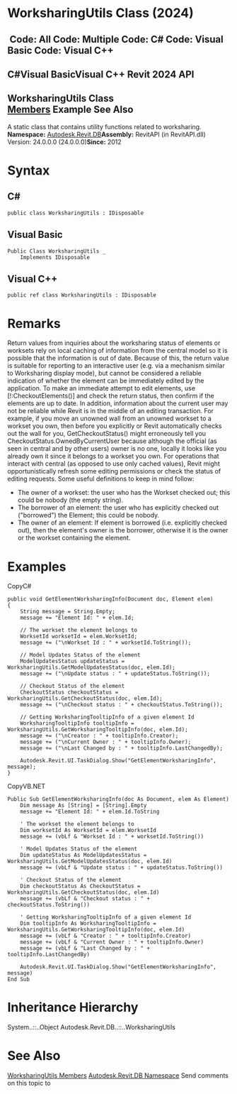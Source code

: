 # WorksharingUtils Class (2024)

﻿
 Code: All Code: Multiple Code: C# Code: Visual Basic Code: Visual C++   
---  
C#Visual BasicVisual C++
Revit 2024 API  
---  
WorksharingUtils Class  
[Members](653a0e7c-8e55-b715-b2a5-e71a416ecb14.md "WorksharingUtils Members") Example See Also  
---  
A static class that contains utility functions related to worksharing. 
**Namespace:** [Autodesk.Revit.DB](87546ba7-461b-c646-cbb1-2cb8f5bff8b2.md "Autodesk.Revit.DB Namespace")**Assembly:** RevitAPI (in RevitAPI.dll) Version: 24.0.0.0 (24.0.0.0)**Since:** 2012 
# Syntax
C#  
---  
```text
public class WorksharingUtils : IDisposable
```
  
Visual Basic  
---  
```text
Public Class WorksharingUtils _
	Implements IDisposable
```
  
Visual C++  
---  
```text
public ref class WorksharingUtils : IDisposable
```
  
# Remarks
Return values from inquiries about the worksharing status of elements or worksets rely on local caching of information from the central model so it is possible that the information is out of date. Because of this, the return value is suitable for reporting to an interactive user (e.g. via a mechanism similar to Worksharing display mode), but cannot be considered a reliable indication of whether the element can be immediately edited by the application. To make an immediate attempt to edit elements, use [!:CheckoutElements()] and check the return status, then confirm if the elements are up to date.
In addition, information about the current user may not be reliable while Revit is in the middle of an editing transaction. For example, if you move an unowned wall from an unowned workset to a workset you own, then before you explicitly or Revit automatically checks out the wall for you, GetCheckoutStatus() might erroneously tell you CheckoutStatus.OwnedByCurrentUser because although the official (as seen in central and by other users) owner is no one, locally it looks like you already own it since it belongs to a workset you own. 
For operations that interact with central (as opposed to use only cached values), Revit might opportunistically refresh some editing permissions or check the status of editing requests. 
Some useful definitions to keep in mind follow: 
  * The owner of a workset: the user who has the Workset checked out; this could be nobody (the empty string). 
  * The borrower of an element: the user who has explicitly checked out ("borrowed") the Element; this could be nobody. 
  * The owner of an element: If element is borrowed (i.e. explicitly checked out), then the element's owner is the borrower, otherwise it is the owner or the workset containing the element. 

# Examples
CopyC#
```text
public void GetElementWorksharingInfo(Document doc, Element elem)
{
    String message = String.Empty;
    message += "Element Id: " + elem.Id;

    // The workset the element belongs to
    WorksetId worksetId = elem.WorksetId;
    message += ("\nWorkset Id : " + worksetId.ToString());

    // Model Updates Status of the element
    ModelUpdatesStatus updateStatus = WorksharingUtils.GetModelUpdatesStatus(doc, elem.Id);
    message += ("\nUpdate status : " + updateStatus.ToString());

    // Checkout Status of the element
    CheckoutStatus checkoutStatus = WorksharingUtils.GetCheckoutStatus(doc, elem.Id);
    message += ("\nCheckout status : " + checkoutStatus.ToString());

    // Getting WorksharingTooltipInfo of a given element Id
    WorksharingTooltipInfo tooltipInfo = WorksharingUtils.GetWorksharingTooltipInfo(doc, elem.Id);
    message += ("\nCreator : " + tooltipInfo.Creator);
    message += ("\nCurrent Owner : " + tooltipInfo.Owner);
    message += ("\nLast Changed by : " + tooltipInfo.LastChangedBy);

    Autodesk.Revit.UI.TaskDialog.Show("GetElementWorksharingInfo", message);
}
```

CopyVB.NET
```text
Public Sub GetElementWorksharingInfo(doc As Document, elem As Element)
    Dim message As [String] = [String].Empty
    message += "Element Id: " + elem.Id.ToString

    ' The workset the element belongs to
    Dim worksetId As WorksetId = elem.WorksetId
    message += (vbLf & "Workset Id : " + worksetId.ToString())

    ' Model Updates Status of the element
    Dim updateStatus As ModelUpdatesStatus = WorksharingUtils.GetModelUpdatesStatus(doc, elem.Id)
    message += (vbLf & "Update status : " + updateStatus.ToString())

    ' Checkout Status of the element
    Dim checkoutStatus As CheckoutStatus = WorksharingUtils.GetCheckoutStatus(doc, elem.Id)
    message += (vbLf & "Checkout status : " + checkoutStatus.ToString())

    ' Getting WorksharingTooltipInfo of a given element Id
    Dim tooltipInfo As WorksharingTooltipInfo = WorksharingUtils.GetWorksharingTooltipInfo(doc, elem.Id)
    message += (vbLf & "Creator : " + tooltipInfo.Creator)
    message += (vbLf & "Current Owner : " + tooltipInfo.Owner)
    message += (vbLf & "Last Changed by : " + tooltipInfo.LastChangedBy)

    Autodesk.Revit.UI.TaskDialog.Show("GetElementWorksharingInfo", message)
End Sub
```

# Inheritance Hierarchy
System..::..Object Autodesk.Revit.DB..::..WorksharingUtils
# See Also
[WorksharingUtils Members](653a0e7c-8e55-b715-b2a5-e71a416ecb14.md "WorksharingUtils Members")
[Autodesk.Revit.DB Namespace](87546ba7-461b-c646-cbb1-2cb8f5bff8b2.md "Autodesk.Revit.DB Namespace")
Send comments on this topic to 